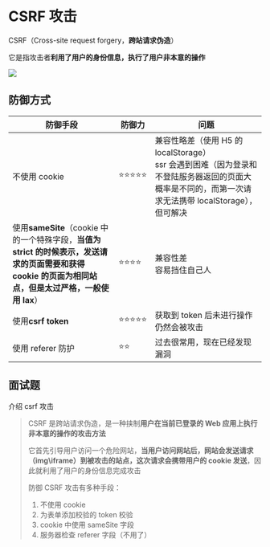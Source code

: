 # CSRF 攻击

CSRF（Cross-site request forgery，**跨站请求伪造**）

它是指攻击者**利用了用户的身份信息，执行了用户非本意的操作**

![](http://mdrs.yuanjin.tech/img/20211101145156.png)

## 防御方式

| 防御手段                                                                                                                                                | 防御力          | 问题                                                                                                                                                   |
| ------------------------------------------------------------------------------------------------------------------------------------------------------- | --------------- | ------------------------------------------------------------------------------------------------------------------------------------------------------ |
| 不使用 cookie                                                                                                                                           | ⭐️⭐️⭐️⭐️⭐️ | 兼容性略差（使用 H5 的 localStorage）<br>ssr 会遇到困难（因为登录和不登陆服务器返回的页面大概率是不同的，而第一次请求无法携带 localStorage），但可解决 |
| 使用**sameSite**（cookie 中的一个特殊字段，**当值为 strict 的时候表示，发送请求的页面需要和获得 cookie 的页面为相同站点，但是太过严格，一般使用 lax**） | ⭐️⭐️⭐️⭐️    | 兼容性差<br>容易挡住自己人                                                                                                                             |
| 使用**csrf token**                                                                                                                                      | ⭐️⭐️⭐️⭐️⭐️ | 获取到 token 后未进行操作仍然会被攻击                                                                                                                  |
| 使用 referer 防护                                                                                                                                       | ⭐️⭐️          | 过去很常用，现在已经发现漏洞                                                                                                                           |

## 面试题

介绍 csrf 攻击

> CSRF 是跨站请求伪造，是一种挟制**用户在当前已登录的 Web 应用上执行非本意的操作的攻击方法**
>
> 它首先引导用户访问一个危险网站，**当用户访问网站后，网站会发送请求（img\iframe）到被攻击的站点，这次请求会携带用户的 cookie 发送**，因此就利用了用户的身份信息完成攻击
>
> 防御 CSRF 攻击有多种手段：
>
> 1. 不使用 cookie
> 2. 为表单添加校验的 token 校验
> 3. cookie 中使用 sameSite 字段
> 4. 服务器检查 referer 字段（不用了）
